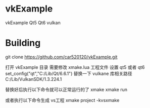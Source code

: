 # vkExample
 vkExample Qt5 Qt6  vulkan

# Building
git clone https://github.com/car520120/vkExample.git

打开 vkExample 目录
需要修改 xmake.lua  工程文件
设置 qt5 或者 qt6  set_config("qt","C:/Lib/Qt/6.6.1")
替换一下 vulkane 库相关路径 C:/Lib/VulkanSDK/1.3.224.1

替换好后执行以下命令就可以正常运行的了
xmake 
xmake run

或者执行以下命令生成 vs工程
xmake project -kvsxmake